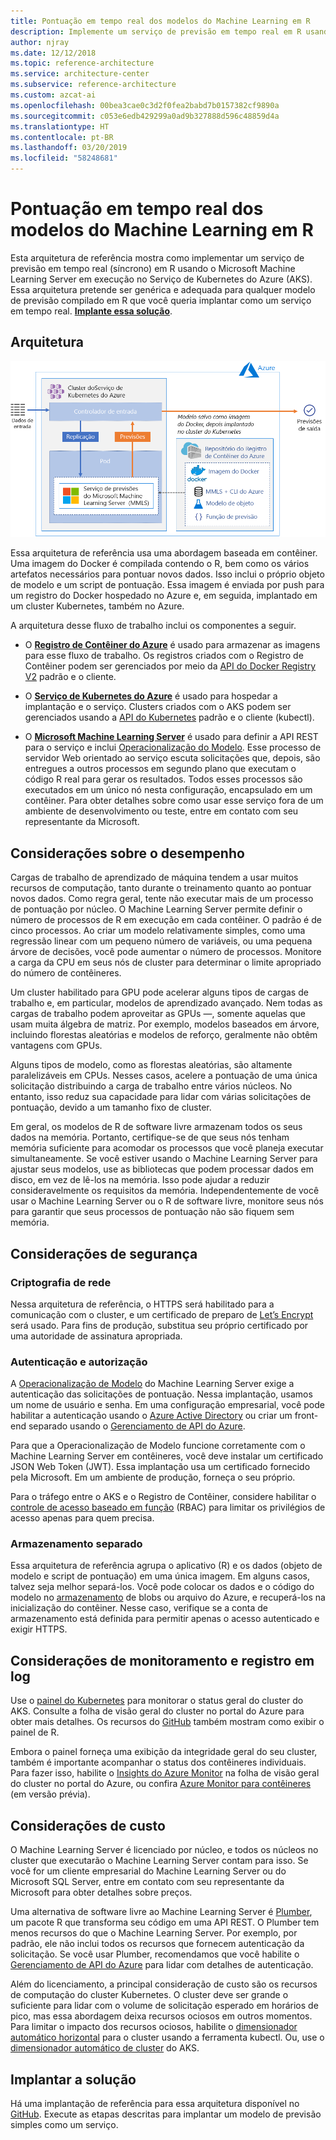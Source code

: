 ```yaml
---
title: Pontuação em tempo real dos modelos do Machine Learning em R
description: Implemente um serviço de previsão em tempo real em R usando o Machine Learning Server em execução no Serviço de Kubernetes do Azure (AKS).
author: njray
ms.date: 12/12/2018
ms.topic: reference-architecture
ms.service: architecture-center
ms.subservice: reference-architecture
ms.custom: azcat-ai
ms.openlocfilehash: 00bea3cae0c3d2f0fea2babd7b0157382cf9890a
ms.sourcegitcommit: c053e6edb429299a0ad9b327888d596c48859d4a
ms.translationtype: HT
ms.contentlocale: pt-BR
ms.lasthandoff: 03/20/2019
ms.locfileid: "58248681"
---
```

# <a name="real-time-scoring-of-r-machine-learning-models"></a>Pontuação em tempo real dos modelos do Machine Learning em R

Esta arquitetura de referência mostra como implementar um serviço de previsão em tempo real (síncrono) em R usando o Microsoft Machine Learning Server em execução no Serviço de Kubernetes do Azure (AKS). Essa arquitetura pretende ser genérica e adequada para qualquer modelo de previsão compilado em R que você queria implantar como um serviço em tempo real. **[Implante essa solução][github]**.

## <a name="architecture"></a>Arquitetura

![Pontuação em tempo real dos modelos do Machine Learning em R no Azure][0]

Essa arquitetura de referência usa uma abordagem baseada em contêiner. Uma imagem do Docker é compilada contendo o R, bem como os vários artefatos necessários para pontuar novos dados. Isso inclui o próprio objeto de modelo e um script de pontuação. Essa imagem é enviada por push para um registro do Docker hospedado no Azure e, em seguida, implantado em um cluster Kubernetes, também no Azure.

A arquitetura desse fluxo de trabalho inclui os componentes a seguir.

- O **[Registro de Contêiner do Azure][acr]** é usado para armazenar as imagens para esse fluxo de trabalho. Os registros criados com o Registro de Contêiner podem ser gerenciados por meio da [API do Docker Registry V2][docker] padrão e o cliente.

- O **[Serviço de Kubernetes do Azure][aks]** é usado para hospedar a implantação e o serviço. Clusters criados com o AKS podem ser gerenciados usando a [API do Kubernetes][k-api] padrão e o cliente (kubectl).

- O **[Microsoft Machine Learning Server][mmls]** é usado para definir a API REST para o serviço e inclui [Operacionalização do Modelo][operationalization]. Esse processo de servidor Web orientado ao serviço escuta solicitações que, depois, são entregues a outros processos em segundo plano que executam o código R real para gerar os resultados. Todos esses processos são executados em um único nó nesta configuração, encapsulado em um contêiner. Para obter detalhes sobre como usar esse serviço fora de um ambiente de desenvolvimento ou teste, entre em contato com seu representante da Microsoft.

## <a name="performance-considerations"></a>Considerações sobre o desempenho

Cargas de trabalho de aprendizado de máquina tendem a usar muitos recursos de computação, tanto durante o treinamento quanto ao pontuar novos dados. Como regra geral, tente não executar mais de um processo de pontuação por núcleo. O Machine Learning Server permite definir o número de processos de R em execução em cada contêiner. O padrão é de cinco processos. Ao criar um modelo relativamente simples, como uma regressão linear com um pequeno número de variáveis, ou uma pequena árvore de decisões, você pode aumentar o número de processos. Monitore a carga da CPU em seus nós de cluster para determinar o limite apropriado do número de contêineres.

Um cluster habilitado para GPU pode acelerar alguns tipos de cargas de trabalho e, em particular, modelos de aprendizado avançado. Nem todas as cargas de trabalho podem aproveitar as GPUs &mdash;, somente aquelas que usam muita álgebra de matriz. Por exemplo, modelos baseados em árvore, incluindo florestas aleatórias e modelos de reforço, geralmente não obtêm vantagens com GPUs.

Alguns tipos de modelo, como as florestas aleatórias, são altamente paralelizáveis em CPUs. Nesses casos, acelere a pontuação de uma única solicitação distribuindo a carga de trabalho entre vários núcleos. No entanto, isso reduz sua capacidade para lidar com várias solicitações de pontuação, devido a um tamanho fixo de cluster.

Em geral, os modelos de R de software livre armazenam todos os seus dados na memória. Portanto, certifique-se de que seus nós tenham memória suficiente para acomodar os processos que você planeja executar simultaneamente. Se você estiver usando o Machine Learning Server para ajustar seus modelos, use as bibliotecas que podem processar dados em disco, em vez de lê-los na memória. Isso pode ajudar a reduzir consideravelmente os requisitos da memória. Independentemente de você usar o Machine Learning Server ou o R de software livre, monitore seus nós para garantir que seus processos de pontuação não são fiquem sem memória.

## <a name="security-considerations"></a>Considerações de segurança

### <a name="network-encryption"></a>Criptografia de rede

Nessa arquitetura de referência, o HTTPS será habilitado para a comunicação com o cluster, e um certificado de preparo de [Let’s Encrypt][encrypt] será usado. Para fins de produção, substitua seu próprio certificado por uma autoridade de assinatura apropriada.

### <a name="authentication-and-authorization"></a>Autenticação e autorização

A [Operacionalização de Modelo][operationalization] do Machine Learning Server exige a autenticação das solicitações de pontuação. Nessa implantação, usamos um nome de usuário e senha. Em uma configuração empresarial, você pode habilitar a autenticação usando o [Azure Active Directory][AAD] ou criar um front-end separado usando o [Gerenciamento de API do Azure][API].

Para que a Operacionalização de Modelo funcione corretamente com o Machine Learning Server em contêineres, você deve instalar um certificado JSON Web Token (JWT). Essa implantação usa um certificado fornecido pela Microsoft. Em um ambiente de produção, forneça o seu próprio.

Para o tráfego entre o AKS e o Registro de Contêiner, considere habilitar o [controle de acesso baseado em função][rbac] (RBAC) para limitar os privilégios de acesso apenas para quem precisa.

### <a name="separate-storage"></a>Armazenamento separado

Essa arquitetura de referência agrupa o aplicativo (R) e os dados (objeto de modelo e script de pontuação) em uma única imagem. Em alguns casos, talvez seja melhor separá-los. Você pode colocar os dados e o código do modelo no [armazenamento][storage] de blobs ou arquivo do Azure, e recuperá-los na inicialização do contêiner. Nesse caso, verifique se a conta de armazenamento está definida para permitir apenas o acesso autenticado e exigir HTTPS.

## <a name="monitoring-and-logging-considerations"></a>Considerações de monitoramento e registro em log

Use o [painel do Kubernetes][dashboard] para monitorar o status geral do cluster do AKS. Consulte a folha de visão geral do cluster no portal do Azure para obter mais detalhes. Os recursos do [GitHub][github] também mostram como exibir o painel de R.

Embora o painel forneça uma exibição da integridade geral do seu cluster, também é importante acompanhar o status dos contêineres individuais. Para fazer isso, habilite o [Insights do Azure Monitor][monitor] na folha de visão geral do cluster no portal do Azure, ou confira [Azure Monitor para contêineres][monitor-containers] (em versão prévia).

## <a name="cost-considerations"></a>Considerações de custo

O Machine Learning Server é licenciado por núcleo, e todos os núcleos no cluster que executarão o Machine Learning Server contam para isso. Se você for um cliente empresarial do Machine Learning Server ou do Microsoft SQL Server, entre em contato com seu representante da Microsoft para obter detalhes sobre preços.

Uma alternativa de software livre ao Machine Learning Server é [Plumber][plumber], um pacote R que transforma seu código em uma API REST. O Plumber tem menos recursos do que o Machine Learning Server. Por exemplo, por padrão, ele não inclui todos os recursos que fornecem autenticação da solicitação. Se você usar Plumber, recomendamos que você habilite o [Gerenciamento de API do Azure][API] para lidar com detalhes de autenticação.

Além do licenciamento, a principal consideração de custo são os recursos de computação do cluster Kubernetes. O cluster deve ser grande o suficiente para lidar com o volume de solicitação esperado em horários de pico, mas essa abordagem deixa recursos ociosos em outros momentos. Para limitar o impacto dos recursos ociosos, habilite o [dimensionador automático horizontal][autoscaler] para o cluster usando a ferramenta kubectl. Ou, use o [dimensionador automático de cluster][cluster-autoscaler] do AKS.

## <a name="deploy-the-solution"></a>Implantar a solução

Há uma implantação de referência para essa arquitetura disponível no [GitHub][github]. Execute as etapas descritas para implantar um modelo de previsão simples como um serviço.

<!-- links -->
[AAD]: /azure/active-directory/fundamentals/active-directory-whatis
[API]: /azure/api-management/api-management-key-concepts
[ACR]: /azure/container-registry/container-registry-intro
[AKS]: /azure/aks/intro-kubernetes
[autoscaler]: https://kubernetes.io/docs/tasks/run-application/horizontal-pod-autoscale/
[cluster-autoscaler]: /azure/aks/autoscaler
[monitor]: /azure/monitoring/monitoring-container-insights-overview
[dashboard]: /azure/aks/kubernetes-dashboard
[docker]: https://docs.docker.com/registry/spec/api/
[encrypt]: https://letsencrypt.org/
[gitHub]: https://github.com/Azure/RealtimeRDeployment
[K-API]: https://kubernetes.io/docs/reference/
[MMLS]: /machine-learning-server/what-is-machine-learning-server
[monitor-containers]: /azure/azure-monitor/insights/container-insights-overview
[operationalization]: /machine-learning-server/what-is-operationalization
[plumber]: https://www.rplumber.io
[RBAC]: /azure/role-based-access-control/overview
[storage]: /azure/storage/common/storage-introduction
[0]: ./_images/realtime-scoring-r.png
